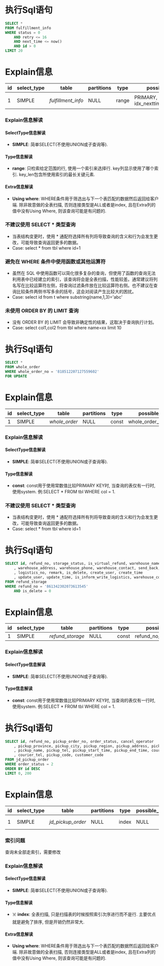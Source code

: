 # 执行Sql语句
```sql
SELECT *
FROM fulfillment_info
WHERE status = 0
	AND retry <= 16
	AND next_time <= now()
	AND id > 0
LIMIT 20
```
# Explain信息
| id | select\_type | table | partitions | type | possible_keys | key | key\_len | ref | rows | filtered | scalability | Extra |
|---|---|---|---|---|---|---|---|---|---|---|---|---|
| 1  | SIMPLE | *fulfillment\_info* | NULL | range | PRIMARY,<br>idx\_nexttime\_status\_retry | PRIMARY | 8 | NULL | 300 | 0.00% | ☠️ **O(log n)+** | Using where |

### Explain信息解读

#### SelectType信息解读

* **SIMPLE**: 简单SELECT(不使用UNION或子查询等).

#### Type信息解读

* **range**: 只检索给定范围的行, 使用一个索引来选择行. key列显示使用了哪个索引. key_len包含所使用索引的最长关键元素.

#### Extra信息解读

* **Using where**: WHERE条件用于筛选出与下一个表匹配的数据然后返回给客户端. 除非故意做的全表扫描, 否则连接类型是ALL或者是index, 且在Extra列的值中没有Using Where, 则该查询可能是有问题的.

### 不建议使用 SELECT * 类型查询
* 当表结构变更时，使用 * 通配符选择所有列将导致查询的含义和行为会发生更改，可能导致查询返回更多的数据。
* Case: select * from tbl where id=1
### 避免在 WHERE 条件中使用函数或其他运算符
* 虽然在 SQL 中使用函数可以简化很多复杂的查询，但使用了函数的查询无法利用表中已经建立的索引，该查询将会是全表扫描，性能较差。通常建议将列名写在比较运算符左侧，将查询过滤条件放在比较运算符右侧。也不建议在查询比较条件两侧书写多余的括号，这会对阅读产生比较大的困扰。
* Case: select id from t where substring(name,1,3)='abc'
### 未使用 ORDER BY 的 LIMIT 查询
* 没有 ORDER BY 的 LIMIT 会导致非确定性的结果，这取决于查询执行计划。
* Case: select col1,col2 from tbl where name=xx limit 10
# 执行Sql语句
```sql
SELECT *
FROM whole_order
WHERE whole_order_no = '818512207127559602'
FOR UPDATE
```
# Explain信息
| id | select\_type | table | partitions | type | possible_keys | key | key\_len | ref | rows | filtered | scalability | Extra |
|---|---|---|---|---|---|---|---|---|---|---|---|---|
| 1  | SIMPLE | *whole\_order* | NULL | const | whole\_order\_no\_unique | whole\_order\_no\_unique | 62 | const | 1 | 0.00% | O(1) |  |

### Explain信息解读

#### SelectType信息解读

* **SIMPLE**: 简单SELECT(不使用UNION或子查询等).

#### Type信息解读

* **const**: const用于使用常数值比较PRIMARY KEY时, 当查询的表仅有一行时, 使用system. 例:SELECT * FROM tbl WHERE col = 1.

### 不建议使用 SELECT * 类型查询
* 当表结构变更时，使用 * 通配符选择所有列将导致查询的含义和行为会发生更改，可能导致查询返回更多的数据。
* Case: select * from tbl where id=1
# 执行Sql语句
```sql
SELECT id, refund_no, storage_status, is_virtual_refund, warehouse_name
	, warehouse_address, warehouse_phone, warehouse_contact, send_back, express_company
	, logistics_no, remark, is_delete, create_user, create_time
	, update_user, update_time, is_inform_write_logistics, warehouse_code
FROM refund_storage
WHERE refund_no = '861342302073613545'
	AND is_delete = 0
```
# Explain信息
| id | select\_type | table | partitions | type | possible_keys | key | key\_len | ref | rows | filtered | scalability | Extra |
|---|---|---|---|---|---|---|---|---|---|---|---|---|
| 1  | SIMPLE | *refund\_storage* | NULL | const | refund\_no\_unique\_index | refund\_no\_unique\_index | 62 | const | 1 | 0.00% | O(1) |  |

### Explain信息解读

#### SelectType信息解读

* **SIMPLE**: 简单SELECT(不使用UNION或子查询等).

#### Type信息解读

* **const**: const用于使用常数值比较PRIMARY KEY时, 当查询的表仅有一行时, 使用system. 例:SELECT * FROM tbl WHERE col = 1.

# 执行Sql语句
```sql
SELECT id, refund_no, pickup_order_no, order_status, cancel_operator
	, pickup_province, pickup_city, pickup_region, pickup_address, pickup_address_id
	, pickup_name, pickup_tel, pickup_start_time, pickup_end_time, courier_name
	, courier_tel, pickup_code, customer_code
FROM jd_pickup_order
WHERE order_status = 2
ORDER BY id DESC
LIMIT 0, 200
```
# Explain信息
| id | select\_type | table | partitions | type | possible_keys | key | key\_len | ref | rows | filtered | scalability | Extra |
|---|---|---|---|---|---|---|---|---|---|---|---|---|
| 1  | SIMPLE | *jd\_pickup\_order* | NULL | index | NULL | PRIMARY | 4 | NULL | 200 | 0.00% | ☠️ **O(n)** | Using where |

### 索引问题
查询未全部走索引，需要修改
### Explain信息解读

#### SelectType信息解读

* **SIMPLE**: 简单SELECT(不使用UNION或子查询等).

#### Type信息解读

* ☠️ **index**: 全表扫描, 只是扫描表的时候按照索引次序进行而不是行. 主要优点就是避免了排序, 但是开销仍然非常大.

#### Extra信息解读

* **Using where**: WHERE条件用于筛选出与下一个表匹配的数据然后返回给客户端. 除非故意做的全表扫描, 否则连接类型是ALL或者是index, 且在Extra列的值中没有Using Where, 则该查询可能是有问题的.

